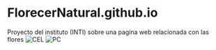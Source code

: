 # FlorecerNatural.github.io
Proyecto del instituto (INTI) sobre una pagina web relacionada con las flores 
![CEL](https://github.com/user-attachments/assets/44c777eb-cef6-4686-8b04-a72a6f0f730a)
![PC](https://github.com/user-attachments/assets/6e055c46-7116-4aa8-9ac8-5749c1abe25e)
